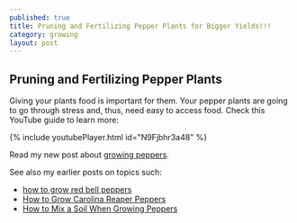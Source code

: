 ```yaml
---
published: true
title: Pruning and Fertilizing Pepper Plants for Bigger Yields!!!
category: growing
layout: post
---
```

## Pruning and Fertilizing Pepper Plants

Giving your plants food is important for them.  Your pepper plants are going to go through stress and, thus, need easy to access food. Check this YouTube guide to learn more:


{% include youtubePlayer.html id="N9Fjbhr3a48" %}

Read my new post about [growing peppers](/Growing-Peppers-Indoors-is-Easy/).

See also my earlier posts on topics such:
- [how to grow red bell peppers](https://capsicumboy.github.io/Growing-Red-Bell-Peppers-From-Seed/)
- [How to Grow Carolina Reaper Peppers](https://capsicumboy.github.io/How-to-Grow-Carolina-Reaper-Peppers/)
- [How to Mix a Soil When Growing Peppers](https://capsicumboy.github.io/How-to-Make-Soil-Mix-When-Growing-Peppers/)

